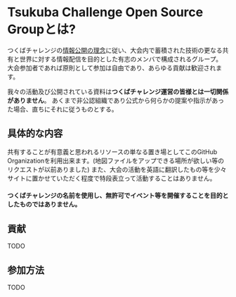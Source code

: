 # Tsukuba Challenge Open Source Groupとは?

つくばチャレンジの[情報公開の理念](http://www.tsukubachallenge.jp/tc2015/disclosure)に従い、大会内で蓄積された技術の更なる共有と世界に対する情報配信を目的とした有志のメンバで構成されるグループ。 大会参加者であれば原則として参加は自由であり、あらゆる貢献は歓迎されます。

我々の活動及び公開されている資料は**つくばチャレンジ運営の皆様とは一切関係がありません**。 あくまで非公認組織であり公式から何らかの提案や指示があった場合、直ちにそれに従うものとする。

## 具体的な内容

共有することが有意義と思われるリソースの単なる置き場としてこのGitHub Organizationを利用出来ます。(地図ファイルをアップできる場所が欲しい等のリクエストが以前ありました) また、大会の活動を英語に翻訳したもの等を少々サイトに置かせていただく程度で特段表立って活動することはありません。

#### つくばチャレンジの名前を使用し、無許可でイベント等を開催することを目的としたものではありません。

## 貢献

TODO

## 参加方法

TODO
